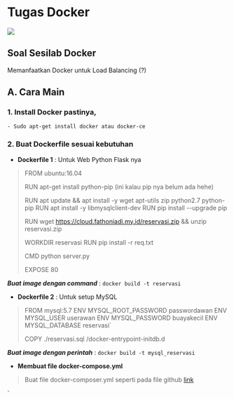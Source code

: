 # Tugas Docker

![](https://logz.io/wp-content/uploads/2016/01/docker-facebook.png)

## Soal Sesilab Docker

Memanfaatkan Docker untuk Load Balancing (?)


## A. Cara Main
### 1. Install Docker pastinya, 
	- Sudo apt-get install docker atau docker-ce
	

### 2. Buat Dockerfile sesuai kebutuhan
- **Dockerfile 1** : Untuk Web Python Flask nya
		
>FROM ubuntu:16.04
>
>RUN apt-get install python-pip (ini kalau pip nya belum ada hehe)
>
>RUN apt update && apt install -y wget apt-utils zip python2.7 python-pip
>RUN apt install -y libmysqlclient-dev
>RUN pip install --upgrade pip
>
>RUN wget https://cloud.fathoniadi.my.id/reservasi.zip && unzip reservasi.zip
>
>WORKDIR reservasi
>RUN pip install -r req.txt
>
>CMD python server.py
>
>EXPOSE 80

***Buat image dengan command*** :	`docker build -t reservasi`

- **Dockerfile 2** : Untuk setup MySQL



>FROM mysql:5.7
>ENV MYSQL_ROOT_PASSWORD passwordawan
>ENV MYSQL_USER userawan
>ENV MYSQL_PASSWORD buayakecil
>ENV MYSQL_DATABASE reservasi`
>
>COPY ./reservasi.sql /docker-entrypoint-initdb.d

***Buat image dengan perintah*** :  `docker build -t mysql_reservasi`


- **Membuat file docker-compose.yml**
> Buat file docker-composer.yml seperti pada file github
> [link](https://github.com/hackazer/cloud-2018/blob/master/Docker/File/docker-compose.yml)








`
